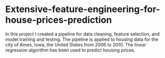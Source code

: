 # Extensive-feature-engineering-for-house-prices-prediction
In this project I created a pipeline for data cleaning, feature selection, and model training and testing. The pipeline is applied to housing data for the city of Ames, Iowa, the United States from 2006 to 2010. The linear regression algorithm has been used to predict housing prices.
